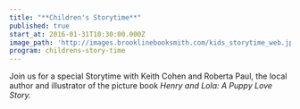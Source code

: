 ```yaml
---
title: "**Children's Storytime**"
published: true
start_at: 2016-01-31T10:30:00.000Z
image_path: 'http://images.brooklinebooksmith.com/kids_storytime_web.jpg'
program: childrens-story-time
---
```


Join us for a special Storytime with Keith Cohen and Roberta Paul, the local author and illustrator of the picture book *Henry and Lola: A Puppy Love Story.*